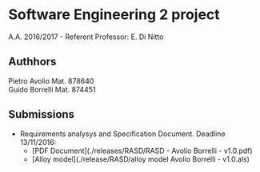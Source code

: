 # Software Engineering 2 project
A.A. 2016/2017 - Referent Professor: E. Di Nitto

## Authhors

Pietro Avolio 	Mat. 878640  
Guido Borrelli 	Mat. 874451  

## Submissions

+ Requirements analysys and Specification Document. Deadline 13/11/2016:  
    - [PDF Document](./releases/RASD/RASD - Avolio Borrelli - v1.0.pdf)  
    - [Alloy model](./release/RASD/alloy model Avolio Borrelli - v1.0.als)
